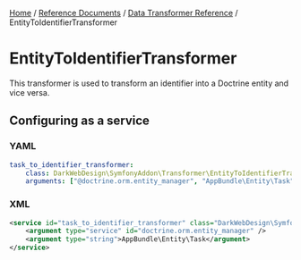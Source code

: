 [Home](../../index.md) /
[Reference Documents](../index.md) /
[Data Transformer Reference](index.md) /
EntityToIdentifierTransformer

# EntityToIdentifierTransformer

This transformer is used to transform an identifier into a Doctrine entity and vice versa.

## Configuring as a service

### YAML

```yml
task_to_identifier_transformer:
    class: DarkWebDesign\SymfonyAddon\Transformer\EntityToIdentifierTransformer
    arguments: ["@doctrine.orm.entity_manager", "AppBundle\Entity\Task"]
```

### XML

```xml
<service id="task_to_identifier_transformer" class="DarkWebDesign\SymfonyAddon\Transformer\EntityToIdentifierTransformer">
    <argument type="service" id="doctrine.orm.entity_manager" />
    <argument type="string">AppBundle\Entity\Task</argument>
</service>
```
